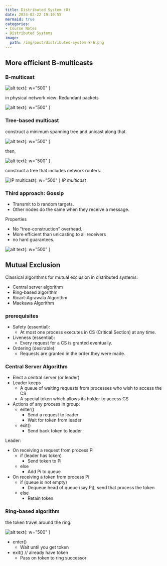 ```yaml
---
title: Distributed System (8)
date: 2024-02-22 19:10:55
mermaid: true
categories:
- Course Notes
- Distributed Systems
image:
  path: /img/post/distributed-system-8-6.png
---
```


## More efficient B-multicasts

### B-multicast

![alt text](/img/post/distributed-system-8.png){: w="500" }

in physical network view: Redundant packets

![alt text](/img/post/distributed-system-8-1.png){: w="500" }

### Tree-based multicast

construct a minimum spanning tree and unicast along that.

![alt text](/img/post/distributed-system-8-2.png){: w="500" }

then,

![alt text](/img/post/distributed-system-8-3.png){: w="500" }

construct a tree that includes network routers.

![IP multicast](/img/post/distributed-system-8-4.png){: w="500" }
_IP multicast_

### Third approach: Gossip

- Transmit to b random targets.
- Other nodes do the same when they receive a message.

Properties

- No "tree-construction" overhead.
- More efficient than unicasting to all receivers
- no hard guarantees.

![alt text](/img/post/distributed-system-8-5.png){: w="500" }


## Mutual Exclusion

Classical algorithms for mutual exclusion in distributed systems:

- Central server algorithm
- Ring-based algorithm
- Ricart-Agrawala Algorithm
- Maekawa Algorithm

### prerequisites

- Safety (essential):
  - At most one process executes in CS (Critical Section) at any time.
- Liveness (essential):
  - Every request for a CS is granted eventually.
- Ordering (desirable):
  - Requests are granted in the order they were made.

### Central Server Algorithm

- Elect a central server (or leader)
- Leader keeps
  - A queue of waiting requests from processes who wish to access the CS
  - A special token which allows its holder to access CS
- Actions of any process in group:
  - enter()
    - Send a request to leader
    - Wait for token from leader
  - exit()
    - Send back token to leader

Leader:

- On receiving a request from process Pi
  - if (leader has token)
    - Send token to Pi
  - else
    - Add Pi to queue
- On receiving a token from process Pi
  - if (queue is not empty)
    - Dequeue head of queue (say Pj), send that process the token
  - else
    - Retain token

### Ring-based algorithm

the token travel around the ring.

![alt text](/img/post/distributed-system-8-6.png){: w="500" }

- enter()
  - Wait until you get token
- exit() // already have token
  - Pass on token to ring successor

